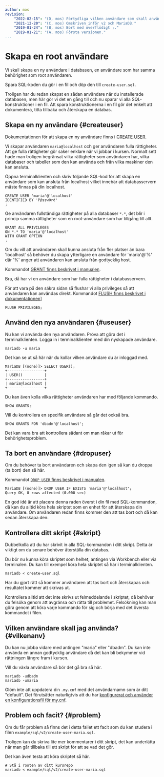 ```yaml
---
author: mos
revision:
    "2022-02-15": "(D, mos) Förtydliga vilken användare som skall användas."
    "2021-12-20": "(C, mos) Omskriven inför v2 och MariaDB."
    "2019-01-24": "(B, mos) Bort med överflödigt ;."
    "2019-01-21": "(A, mos) Första versionen."
...
```

Skapa en root användare
==================================

Vi skall skapa en ny användare i databasen, en användare som har samma behörighet som root användaren.

Spara SQL-koden du gör i en fil och döp den till `create-user.sql`.

Troligen har du redan skapat en sådan användare när du installerade databasen, men här gör vi det en gång till och nu sparar vi alla SQL-konstruktioner i en fil. Att spara konstruktionerna i en fil gör det enkelt att dokumentera, titta tillbaka och återskapa en databas.



Skapa en ny användare {#createuser}
--------------------------------------

Dokumentationen för att skapa en ny användare finns i [CREATE USER](https://mariadb.com/kb/en/create-user/).

Vi skapar användaren `maria@localhost` och ger användaren fulla rättigheter. Att ge fulla rättigheter gör saker enklare när vi jobbar i kursen. Normalt sett hade man troligen begränsat vilka rättigheter som användaren har, vilka databaser och tabeller som den kan använda och från vilka maskiner den kan ansluta.

Öppna terminalklienten och skriv följande SQL-kod för att skapa en användare som kan ansluta från localhost vilket innebär att databasservern måste finnas på din localhost.

```text
CREATE USER 'maria'@'localhost'
IDENTIFIED BY 'P@ssw0rd'
;
```

Ge användaren fullständiga rättigheter på alla databaser `*.*`, det blir i princip samma rättigheter som en root-användare som har tillgång till allt.

```text
GRANT ALL PRIVILEGES
ON *.* TO 'maria'@'localhost'
WITH GRANT OPTION
;
```

Om du vill att användaren skall kunna ansluta från fler platser än bara 'localhost' så behöver du skapa ytterligare en användare för 'maria'@'%' där '%' anger att användaren kan ansluta från godtycklig host.

Kommandot [GRANT finns beskrivet i manualen](https://mariadb.com/kb/en/grant/).

Bra, då har vi en användare som har fulla rättigheter i databasservern.

För att vara på den säkra sidan så flushar vi alla privileges så att användaren kan användas direkt. Kommandot [FLUSH finns beskrivet i dokumentationen](https://mariadb.com/kb/en/flush/)]

```text
FLUSH PRIVILEGES;
```



Använd den nya användaren {#useuser}
--------------------------------------

Nu kan vi använda den nya användaren. Pröva att göra det i terminalklienten. Logga in i terminalklienten med din nyskapade användare.

```text
mariadb -u maria
```

Det kan se ut så här när du kollar vilken användare du är inloggad med.

```text
MariaDB [(none)]> SELECT USER();
+-----------------+
| USER()          |
+-----------------+
| maria@localhost |
+-----------------+
```

Du kan även kolla vilka rättigheter användaren har med följande kommando.

```text
SHOW GRANTS;
```

Vill du kontrollera en specifik användare så går det också bra.

```text
SHOW GRANTS FOR 'dbadm'@'localhost';
```

Det kan vara bra att kontrollera sådant om man råkar ut för behörighetsproblem.



Ta bort en användare {#dropuser}
--------------------------------------

Om du behöver ta bort användaren och skapa den igen så kan du droppa (ta bort) den så här.

Kommandot [`DROP USER` finns beskrivet i manualen](https://mariadb.com/kb/en/drop-user/).

```text
MariaDB [(none)]> DROP USER IF EXISTS 'maria'@'localhost';
Query OK, 0 rows affected (0.000 sec)
```

En god idé är att placera denna raden överst i din fil med SQL-kommandon, då kan du alltid köra hela skriptet som en enhet för att återskapa din användare. Om användaren redan finns kommer den att tas bort och då kan sedan återskapa den.



Kontrollera ditt skript {#skript}
--------------------------------------

Dubbelkolla att du har skrivit in alla SQL-kommandon i ditt skript. Detta är viktigt om du senare behöver återställa din databas.

Du bör nu kunna köra skriptet som helhet, antingen via Workbench eller via terminalen. Du kan till exempel köra hela skriptet så här i terminalklienten.

```text
mariadb < create-user.sql
```

Har du gjort rätt så kommer användaren att tas bort och återskapas och resultatet kommer att skrivas ut.

Kontrollera alltid att det inte skrivs ut felmeddelande i skriptet, då behöver du felsöka genom att avgränsa och rätta till problemet. Felsökning kan man göra genom att köra varje kommando för sig och börja med det översta kommandot i filen.



Vilken användare skall jag använda? {#vilkenanv}
--------------------------------------

Du kan nu jobba vidare med antingen "maria" eller "dbadm". Du kan inte använda en annan godtycklig användare då det kan bli bekymmer vid rättningen längre fram i kursen.

Vill du växla användare så bör det gå bra så här.

```text
mariadb -udbadm
mariadb -umaria
```

Glöm inte att uppdatera din `.my.cnf` med det användarnamn som är ditt "default". Det förutsätter naturligtvis att du har [konfigurerat och använder en konfigurationsfil för my.cnf](coachen/mariadb-klient-och-my-cnf).



Problem och facit? {#problem}
--------------------------------------

Om du får problem så finns det i detta fallet ett facit som du kan studera i filen `example/sql/v2/create-user-maria.sql`.

Troligen kan du skriva lite mer kommentarer i ditt skript, det kan underlätta när man går tillbaka till ett skript för att se vad det gör.

Det kan även testa att köra skriptet så här.

```text
# Stå i rooten av ditt kursrepo
mariadb < example/sql/v2/create-user-maria.sql
```
